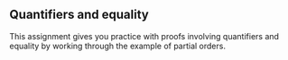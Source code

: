 ## Quantifiers and equality

This assignment gives you practice with proofs involving quantifiers and 
equality by working through the example of partial orders. 
